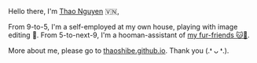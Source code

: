 Hello there, I'm [Thao Nguyen](https://thaoshibe.github.io) 🇻🇳,

From 9-to-5, I'm a self-employed at my own house, playing with image editing 🧐.
From 5-to-next-9, I'm a hooman-assistant of [my fur-friends 🐱🐶](https://www.instagram.com/avoshibe/).

More about me, please go to [thaoshibe.github.io](https://thaoshibe.github.io). Thank you (.❛ ᴗ ❛.).
